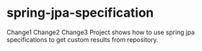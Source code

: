 # spring-jpa-specification


Change1
Change2
Change3
Project shows how to use spring jpa specifications to get custom results from repository.


